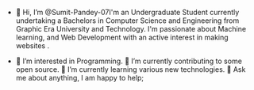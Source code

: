 - 👋 Hi, I’m @Sumit-Pandey-07I'm an  Undergraduate Student currently undertaking a Bachelors in Computer Science and Engineering from Graphic Era University and Technology. I'm passionate about Machine learning, and Web Development with an active interest in making  websites . 


- 👀 I’m interested in Programming.
🔭 I’m currently contributing to some open source.
🌱 I’m currently learning various new technologies.
💬 Ask me about anything, I am happy to help;
 
